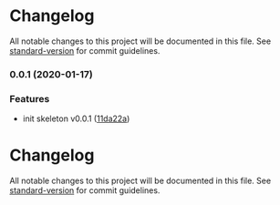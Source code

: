 # Changelog

All notable changes to this project will be documented in this file. See [standard-version](https://github.com/conventional-changelog/standard-version) for commit guidelines.

### 0.0.1 (2020-01-17)


### Features

* init skeleton v0.0.1 ([11da22a](https://github.com/wadehrarshpreet/react-loading-skeleton/commit/11da22acbcd53f62ba43ed8dfd63efe816d13f29))

# Changelog

All notable changes to this project will be documented in this file. See [standard-version](https://github.com/conventional-changelog/standard-version) for commit guidelines.
